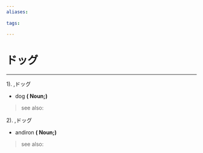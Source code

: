 ```yaml
---
aliases:
    
tags:
    
---
```


# ドッグ
---
1).
,ドッグ

- dog
**( Noun;)**
> see also: 
            
2).
,ドッグ

- andiron
**( Noun;)**
> see also: 
            